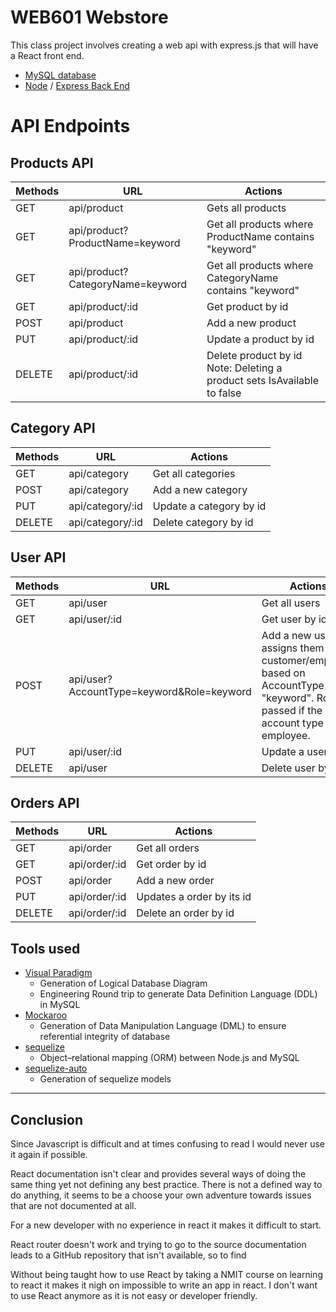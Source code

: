 # WEB601 Webstore

This class project involves creating a web api with express.js that will have a React front end. 
 
- [MySQL database](https://www.mysql.com/)
- [Node](https://nodejs.org/en/) / [Express Back End](https://expressjs.com/)

# API Endpoints

## Products API

| Methods | URL                              | Actions                                                                 |
|---------|----------------------------------|-------------------------------------------------------------------------|
| GET     | api/product                      | Gets all products                                                       |
| GET     | api/product?ProductName=keyword  | Get all products where ProductName contains "keyword"                   |
| GET     | api/product?CategoryName=keyword | Get all products where CategoryName contains "keyword"                  |
| GET     | api/product/:id                  | Get product by id                                                       |
| POST    | api/product                      | Add a new product                                                       |
| PUT     | api/product/:id                  | Update a product by id                                                  |
| DELETE  | api/product/:id                  | Delete product by id Note: Deleting a product sets IsAvailable to false |

## Category API

| Methods | URL              | Actions                 |
|---------|------------------|-------------------------|
| GET     | api/category     | Get all categories      |
| POST    | api/category     | Add a new category      |
| PUT     | api/category/:id | Update a category by id |
| DELETE  | api/category/:id | Delete category by id   |

## User API

| Methods | URL                                       | Actions                                                                                                                                     |
|---------|-------------------------------------------|---------------------------------------------------------------------------------------------------------------------------------------------|
| GET     | api/user                                  | Get all users                                                                                                                               |
| GET     | api/user/:id                              | Get user by id                                                                                                                              |
| POST    | api/user?AccountType=keyword&Role=keyword | Add a new user and assigns them a customer/employee based on AccountType "keyword". Role is passed if the user account type is an employee. |
| PUT     | api/user/:id                              | Update a user by id                                                                                                                         |
| DELETE  | api/user                                  | Delete user by id                                                                                                                           |

## Orders API

| Methods | URL           | Actions                   |
|---------|---------------|---------------------------|
| GET     | api/order     | Get all orders            |
| GET     | api/order/:id | Get order by id           |
| POST    | api/order     | Add a new order           |
| PUT     | api/order/:id | Updates a order by its id |
| DELETE  | api/order/:id | Delete an order by id     |

## Tools used

- [Visual Paradigm](https://www.visual-paradigm.com/)
  - Generation of Logical Database Diagram
  - Engineering Round trip to generate Data Definition Language (DDL) in MySQL
- [Mockaroo](https://mockaroo.com/)
  - Generation of Data Manipulation Language (DML) to ensure referential integrity of database
- [sequelize](https://sequelize.org/)
  - Object–relational mapping (ORM) between Node.js and MySQL
- [sequelize-auto](https://github.com/sequelize/sequelize-auto)
  - Generation of sequelize models
---
  
## Conclusion

Since Javascript is difficult and at times confusing to read I would never use it again if possible.

React documentation isn't clear and provides several ways of doing the same thing yet not defining any best practice. There is not a defined way to do anything, it seems to be a choose your own adventure towards issues that are not documented at all.

For a new developer with no experience in react it makes it difficult to start.

React router doesn't work and trying to go to the source documentation leads to a GitHub repository that isn't available, so to find 

Without being taught how to use React by taking a NMIT course on learning to react it makes it nigh on impossible to write an app in react. I don't want to use React anymore as it is not easy or developer friendly.
